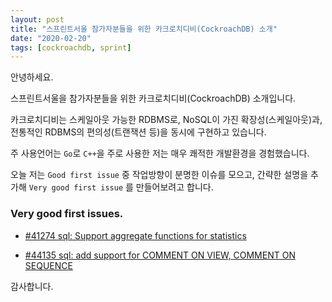 ```yaml
---
layout: post
title: "스프린트서울 참가자분들을 위한 카크로치디비(CockroachDB) 소개"
date: "2020-02-20"
tags: [cockroachdb, sprint]
---
```


안녕하세요.

스프린트서울을 참가자분들을 위한 카크로치디비(CockroachDB) 소개입니다.

<!--more-->

카크로치디비는 스케일아웃 가능한 RDBMS로, NoSQL이 가진 확장성(스케일아웃)과, 전통적인 RDBMS의 편의성(트랜잭션 등)을 동시에 구현하고 있습니다.

주 사용언어는 `Go`로 `C++`을 주로 사용한 저는 매우 쾌적한 개발환경을 경험했습니다.

오늘 저는 `Good first issue` 중 작업방향이 분명한 이슈를 모으고, 간략한 설명을 추가해 `Very good first issue` 를 만들어보려고 합니다.

### Very good first issues.

* [#41274 sql: Support aggregate functions for statistics](/cockroachdb-issue-41274-vgfi-sql-support-aggregate-functions-for-statistics)

* [#44135 sql: add support for COMMENT ON VIEW, COMMENT ON SEQUENCE](/cockroachdb-issue-44135-sql-add-support-for-comment)

감사합니다.
